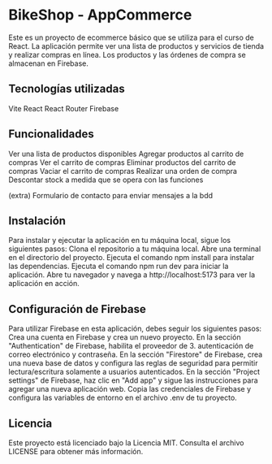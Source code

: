 # BikeShop - AppCommerce 

Este es un proyecto de ecommerce básico que se utiliza para el curso de React. La aplicación permite ver una lista de productos y servicios de tienda y realizar compras en línea. Los productos y las órdenes de compra se almacenan en Firebase.

## Tecnologías utilizadas

Vite
React
React Router
Firebase

## Funcionalidades

Ver una lista de productos disponibles
Agregar productos al carrito de compras
Ver el carrito de compras
Eliminar productos del carrito de compras
Vaciar el carrito de compras
Realizar una orden de compra
Descontar stock a medida que se opera con las funciones

(extra)
Formulario de contacto para enviar mensajes a la bdd

## Instalación
Para instalar y ejecutar la aplicación en tu máquina local, sigue los siguientes pasos:
Clona el repositorio a tu máquina local.
Abre una terminal en el directorio del proyecto.
Ejecuta el comando npm install para instalar las dependencias.
Ejecuta el comando npm run dev para iniciar la aplicación.
Abre tu navegador y navega a http://localhost:5173 para ver la aplicación en acción.

## Configuración de Firebase
Para utilizar Firebase en esta aplicación, debes seguir los siguientes pasos:
Crea una cuenta en Firebase y crea un nuevo proyecto.
En la sección "Authentication" de Firebase, habilita el proveedor de 3. autenticación de correo electrónico y contraseña.
En la sección "Firestore" de Firebase, crea una nueva base de datos y configura las reglas de seguridad para permitir lectura/escritura solamente a usuarios autenticados.
En la sección "Project settings" de Firebase, haz clic en "Add app" y sigue las instrucciones para agregar una nueva aplicación web.
Copia las credenciales de Firebase y configura las variables de entorno en el archivo .env de tu proyecto.

## Licencia
Este proyecto está licenciado bajo la Licencia MIT. Consulta el archivo LICENSE para obtener más información.